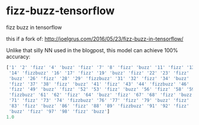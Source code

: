 # fizz-buzz-tensorflow

fizz buzz in tensorflow

this if a fork of: http://joelgrus.com/2016/05/23/fizz-buzz-in-tensorflow/

Unlike that silly NN used in the blogpost, this model can achieve 100% accuracy:

```python
['1' '2' 'fizz' '4' 'buzz' 'fizz' '7' '8' 'fizz' 'buzz' '11' 'fizz' '13'
 '14' 'fizzbuzz' '16' '17' 'fizz' '19' 'buzz' 'fizz' '22' '23' 'fizz'
 'buzz' '26' 'fizz' '28' '29' 'fizzbuzz' '31' '32' 'fizz' '34' 'buzz'
 'fizz' '37' '38' 'fizz' 'buzz' '41' 'fizz' '43' '44' 'fizzbuzz' '46' '47'
 'fizz' '49' 'buzz' 'fizz' '52' '53' 'fizz' 'buzz' '56' 'fizz' '58' '59'
 'fizzbuzz' '61' '62' 'fizz' '64' 'buzz' 'fizz' '67' '68' 'fizz' 'buzz'
 '71' 'fizz' '73' '74' 'fizzbuzz' '76' '77' 'fizz' '79' 'buzz' 'fizz' '82'
 '83' 'fizz' 'buzz' '86' 'fizz' '88' '89' 'fizzbuzz' '91' '92' 'fizz' '94'
 'buzz' 'fizz' '97' '98' 'fizz' 'buzz']
1.0
```
